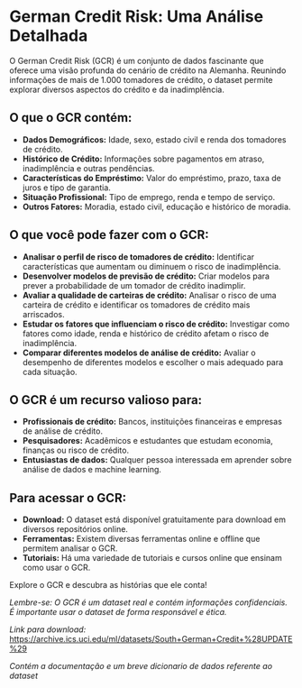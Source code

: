 # German Credit Risk: Uma Análise Detalhada

O German Credit Risk (GCR) é um conjunto de dados fascinante que oferece uma visão profunda do cenário de crédito na Alemanha. Reunindo informações de mais de 1.000 tomadores de crédito, o dataset permite explorar diversos aspectos do crédito e da inadimplência.

## O que o GCR contém:

- **Dados Demográficos:** Idade, sexo, estado civil e renda dos tomadores de crédito.
- **Histórico de Crédito:** Informações sobre pagamentos em atraso, inadimplência e outras pendências.
- **Características do Empréstimo:** Valor do empréstimo, prazo, taxa de juros e tipo de garantia.
- **Situação Profissional:** Tipo de emprego, renda e tempo de serviço.
- **Outros Fatores:** Moradia, estado civil, educação e histórico de moradia.

## O que você pode fazer com o GCR:

- **Analisar o perfil de risco de tomadores de crédito:** Identificar características que aumentam ou diminuem o risco de inadimplência.
- **Desenvolver modelos de previsão de crédito:** Criar modelos para prever a probabilidade de um tomador de crédito inadimplir.
- **Avaliar a qualidade de carteiras de crédito:** Analisar o risco de uma carteira de crédito e identificar os tomadores de crédito mais arriscados.
- **Estudar os fatores que influenciam o risco de crédito:** Investigar como fatores como idade, renda e histórico de crédito afetam o risco de inadimplência.
- **Comparar diferentes modelos de análise de crédito:** Avaliar o desempenho de diferentes modelos e escolher o mais adequado para cada situação.

## O GCR é um recurso valioso para:

- **Profissionais de crédito:** Bancos, instituições financeiras e empresas de análise de crédito.
- **Pesquisadores:** Acadêmicos e estudantes que estudam economia, finanças ou risco de crédito.
- **Entusiastas de dados:** Qualquer pessoa interessada em aprender sobre análise de dados e machine learning.

## Para acessar o GCR:

- **Download:** O dataset está disponível gratuitamente para download em diversos repositórios online.
- **Ferramentas:** Existem diversas ferramentas online e offline que permitem analisar o GCR.
- **Tutoriais:** Há uma variedade de tutoriais e cursos online que ensinam como usar o GCR.

Explore o GCR e descubra as histórias que ele conta!

*Lembre-se: O GCR é um dataset real e contém informações confidenciais. É importante usar o dataset de forma responsável e ética.*

*Link para download:* https://archive.ics.uci.edu/ml/datasets/South+German+Credit+%28UPDATE%29 

*Contém a documentação e um breve dicionario de dados referente ao dataset*
